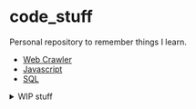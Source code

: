 # code_stuff
Personal repository to remember things I learn.

* [Web Crawler](https://github.com/leverglowh/code_stuff/blob/master/Web%20Crawler.md)
* [Javascript](https://github.com/leverglowh/code_stuff/blob/master/javascript.md)
* [SQL](https://github.com/leverglowh/code_stuff/blob/master/SQL.md)
<details>
  <summary>WIP stuff</summary>
  
  - git CLI commands
  - Android JAVA
  - HTML
  - Python
  - React JSX
  - Swift
  - xcode tips and shortcuts
</details>
